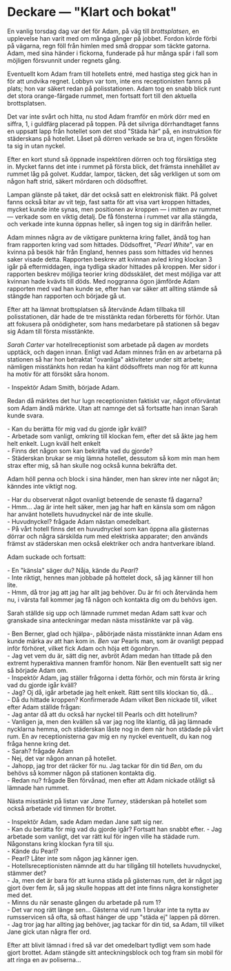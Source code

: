 # Deckare — "Klart och bokat"

En vanlig torsdag dag var det för Adam, på väg till _brottsplatsen_, en upplevelse han varit med om många gånger på jobbet. Fordon körde förbi på vägarna, regn föll från himlen med små droppar som täckte gatorna. Adam, med sina händer i fickorna, funderade på hur många spår i fall som möjligen försvunnit under regnets gång.

Eventuellt kom Adam fram till hotellets entré, med hastiga steg gick han in för att undvika regnet. Lobbyn var tom, inte ens receptionisten fanns på plats; hon var säkert redan på polisstationen. Adam tog en snabb blick runt det stora orange-färgade rummet, men fortsatt fort till den aktuella brottsplatsen.

Det var inte svårt och hitta, nu stod Adam framför en mörk dörr med en siffra, 1, i guldfärg placerad på toppen. På det silvriga dörrhandtaget fanns en uppsatt lapp från hotellet som det stod "Städa här" på, en instruktion för städerskans på hotellet. Låset på dörren verkade se bra ut, ingen försökte ta sig in utan nyckel.

Efter en kort stund så öppnade inspektören dörren och tog försiktiga steg in. Mycket fanns det inte i rummet på första blick, det främsta innehållet av rummet låg på golvet. Kuddar, lampor, täcken, det såg verkligen ut som om någon haft strid, säkert mördaren och dödsoffret.

Lampan glänste på taket, där det också satt en elektronisk fläkt. På golvet fanns också bitar av vit tejp, fast satta för att visa vart kroppen hittades, mycket kunde inte synas, men positionen av kroppen — i mitten av rummet — verkade som en viktig detalj. De få fönsterna i rummet var alla stängda, och verkade inte kunna öppnas heller, så ingen tog sig in därifrån heller.

Adam minnes några av de viktigare punkterna kring fallet, ändå tog han fram rapporten kring vad som hittades. Dödsoffret, "_Pearl White_", var en kvinna på besök här från England, hennes pass som hittades vid hennes saker visade detta. Rapporten beskrev att kvinnan avled kring klockan 3 igår på eftermiddagen, inga tydliga skador hittades på kroppen. Mer sidor i rapporten beskrev möjliga teorier kring dödsskälet, det mest möjliga var att kvinnan hade kvävts till döds. Med noggranna ögon jämförde Adam rapporten med vad han kunde se, efter han var säker att allting stämde så stängde han rapporten och började gå ut.

Efter att ha lämnat brottsplatsen så återvände Adam tillbaka till polisstationen, där hade de tre misstänkta redan förberetts för förhör. Utan att fokusera på onödigheter, som hans medarbetare på stationen så begav sig Adam till första misstänkte.

_Sarah Carter_ var hotellreceptionist som arbetade på dagen av mordets upptäck, och dagen innan. Enligt vad Adam minnes från en av arbetarna på stationen så har hon betraktat "ovanliga" aktiviteter under sitt arbete; nämligen misstänkts hon redan ha känt dödsoffrets man nog för att kunna ha motiv för att försökt såra honom.

\- Inspektör Adam Smith, började Adam.

Redan då märktes det hur lugn receptionisten faktiskt var, något oförväntat som Adam ändå märkte. Utan att namnge det så fortsatte han innan Sarah kunde svara.

\- Kan du berätta för mig vad du gjorde igår kväll? \
\- Arbetade som vanligt, omkring till klockan fem, efter det så åkte jag hem helt enkelt. Lugn kväll helt enkelt \
\- Finns det någon som kan bekräfta vad du gjorde? \
\- Städerskan brukar se mig lämna hotellet, dessutom så kom min man hem strax efter mig, så han skulle nog också kunna bekräfta det.

Adam höll penna och block i sina händer, men han skrev inte ner något än; känndes inte viktigt nog.

\- Har du observerat något ovanligt beteende de senaste få dagarna? \
\- Hmm... Jag är inte helt säker, men jag har haft en känsla som om någon har använt hotellets huvudnyckel när de inte skulle. \
\- Huvudnyckel? frågade Adam nästan omedelbart. \
\- På vårt hotell finns det en huvudnyckel som kan öppna alla gästernas dörrar och några särskilda rum med elektriska apparater; den används främst av städerskan men också elektriker och andra hantverkare ibland.

Adam suckade och fortsatt:

\- En "känsla" säger du? Nåja, kände du _Pearl_? \
\- Inte riktigt, hennes man jobbade på hottelet dock, så jag känner till hon lite. \
\- Hmm, då tror jag att jag har allt jag behöver. Du är fri och återvända hem nu, i värsta fall kommer jag få någon och kontakta dig om du behövs igen.

Sarah ställde sig upp och lämnade rummet medan Adam satt kvar och granskade sina anteckningar medan nästa misstänkte var på väg.

\- Ben Berner, glad och hjälpa-, påbörjade nästa misstänkte innan Adam ens kunde märka av att han kom in. _Ben_ var Pearls man, som är ovanligt peppad inför förhöret, vilket fick Adam och höja ett ögonbryn. \
\- Jag vet vem du är, sätt dig ner, avbröt Adam medan han tittade på den extremt hyperaktiva mannen framför honom. När Ben eventuellt satt sig ner så började Adam om. \
\- Inspektör Adam, jag ställer frågorna i detta förhör, och min första är kring vad du gjorde igår kväll? \
\- Jag? Oj då, igår arbetade jag helt enkelt. Rätt sent tills klockan tio, då... \
\- Då du hittade kroppen? Konfirmerade Adam vilket Ben nickade till, vilket efter Adam ställde frågan: \
\- Jag antar då att du också har nyckel till Pearls och ditt hotellrum? \
\- Vanligen ja, men den kvällen så var jag nog lite klantig, då jag lämnade nycklarna hemma, och städerskan låste nog in dem när hon städade på vårt rum. En av receptionisterna gav mig en ny nyckel eventuellt, du kan nog fråga henne kring det. \
\- Sarah? frågade Adam \
\- Nej, det var någon annan på hotellet. \
\- Jahopp, jag tror det räcker för nu. Jag tackar för din tid _Ben_, om du behövs så kommer någon på stationen kontakta dig. \
\- Redan nu? frågade Ben förvånad, men efter att Adam nickade otåligt så lämnade han rummet.

Nästa misstänkt på listan var _Jane Turney_, städerskan på hotellet som också arbetade vid timmen för brottet.

\- Inspektör Adam, sade Adam medan Jane satt sig ner. \
\- Kan du berätta för mig vad du gjorde igår? Fortsatt han snabbt efter.
\- Jag arbetade som vanligt, det var rätt kul för ingen ville ha städade rum. Någonstans kring klockan fyra till sju. \
\- Kände du Pearl? \
\- Pearl? Låter inte som någon jag känner igen. \
\- Hotellsreceptionisten nämnde att du har tillgång till hotellets huvudnyckel, stämmer det? \
\- Ja, men det är bara för att kunna städa på gästernas rum, det är något jag gjort över fem år, så jag skulle hoppas att det inte finns några konstigheter med det. \
\- Minns du när senaste gången du arbetade på rum 1? \
\- Det var nog rätt länge sen... Gästerna vid rum 1 brukar inte ta nytta av rumsservicen så ofta, så oftast hänger de upp "städa ej" lappen på dörren. \
\- Jag tror jag har allting jag behöver, jag tackar för din tid, sa Adam, till vilket Jane gick utan några fler ord.

Efter att blivit lämnad i fred så var det omedelbart tydligt vem som hade gjort brottet. Adam stängde sitt anteckningsblock och tog fram sin mobil för att ringa en av poliserna...
